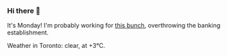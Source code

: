 ### Hi there :wave:

It's Monday! I'm probably working for [this bunch](https://github.com/kohofinancial), overthrowing the banking establishment.

Weather in Toronto: clear, at +3°C.
